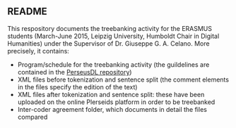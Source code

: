 ## README

This respository documents the treebanking activity for the ERASMUS students 
(March-June 2015, Leipzig University, Humboldt Chair in Digital Humanities) under the Supervisor of Dr. Giuseppe G. A. Celano. More precisely, it contains:

* Program/schedule for the treebanking activity (the guildelines are contained in the <a href="https://github.com/PerseusDL/treebank_data/tree/master/AGDT2/guidelines">PerseusDL repository</a>)
* XML files before tokenization and sentence split (the comment elements in the files specify the edition of the text)
* XML files after tokenization and sentence split: these have been uploaded on the online Plerseids platform in order to be treebanked
* Inter-coder agreement folder, which documents in detail the files compared
